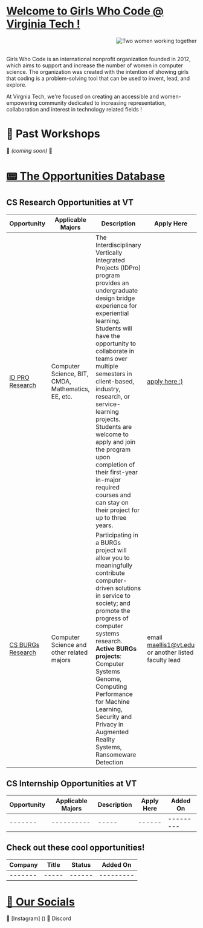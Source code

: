# <u> Welcome to Girls Who Code @ Virginia Tech ! </u>

<img src="https://github.com/GWC-VT/GWC-VT/assets/153964685/e98c7a34-89c3-4856-b75d-78a4667dbb64" align="right" alt="Two women working together">
<br></br>
<p align="left">
Girls Who Code is an international nonprofit organization founded in 2012, which aims to support and increase the number of women in computer science. The organization was created with the intention of showing girls that coding is a problem-solving tool that can be used to invent, lead, and explore. 

  At Virgnia Tech, we're focused on creating an accessible and women-empowering community dedicated to increasing representation, collaboration and interest in technology related fields !
</p>

# 🔨 Past Workshops 
🚧 *(coming soon)*  🚧

# <u> 📟 The Opportunities Database </u>


## CS Research Opportunities at VT

| Opportunity | Applicable Majors | Description | Apply Here | Added On |
| ------- | ----------| ----- | ------ |--------- |
| [ID PRO Research](https://idproenge.wp.prod.es.cloud.vt.edu/program-overview/)  | Computer Science, BIT, CMDA, Mathematics, EE, etc. | The Interdisciplinary Vertically Integrated Projects (IDPro) program provides an undergraduate design bridge experience for experiential learning. Students will have the opportunity to collaborate in teams over multiple semesters in client-based, industry, research, or service-learning projects. Students are welcome to apply and join the program upon completion of their first-year in-major required courses and can stay on their project for up to three years. | [apply here :)](https://docs.google.com/forms/d/e/1FAIpQLSexW5XpGuQCCPsKtTKRrCl0yz8nj1lqlblxrajFygwWzwl4dw/viewform) |12/23/23|
| [CS BURGs Research](https://cs.vt.edu/research/research-areas/systems/burgs.html) |Computer Science and other related majors| Participating in a BURGs project will allow you to meaningfully contribute computer-driven solutions in service to society; and promote the progress of computer systems research. **Active BURGs projects**: Computer Systems Genome, Computing Performance for Machine Learning, Security and Privacy in Augmented Reality Systems, Ransomeware Detection | email maellis1@vt.edu or another listed faculty lead |12/23/23|

## CS Internship Opportunities at VT
| Opportunity | Applicable Majors | Description | Apply Here | Added On |
| ------- | ----------| ----- | ------ |--------- |
| ------- | ----------| ----- | ------ |--------- |

## Check out these cool opportunities!
| Company  | Title | Status | Added On |
| -------| ----- | ------ |--------- |
| -------| ----- | ------ |--------- |

# <u> 🎨 Our Socials </u>
💌 [Instagram] ()
💌 Discord

<!---
GWC-VT/GWC-VT is a ✨ special ✨ repository because its `README.md` (this file) appears on your GitHub profile.
You can click the Preview link to take a look at your changes.
--->
